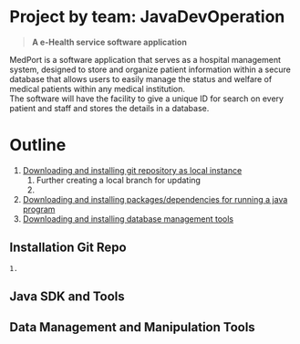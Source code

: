 # Project by team: JavaDevOperation
   > **A e-Health service software application**
<p>MedPort is a software application that serves as a hospital management system, designed to store and organize patient information within a secure database that allows users to easily manage the status and welfare of medical patients within any medical institution. <br>The software will have the facility to give a unique ID for search on every patient and staff and stores the details in a database.</p>


# Outline
1. [Downloading and installing git repository as local instance](#installation-Setup)
    1. Further creating a local branch for updating
    2. 
2. [Downloading and installing packages/dependencies for running a java program](#java-sdk-and-tools)
3. [Downloading and installing database management tools](#data-management-and-manipulation-tools)


## Installation Git Repo
    1. 


## Java SDK and Tools

## Data Management and Manipulation Tools